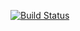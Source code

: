[![Build Status](https://travis-ci.com/Anne-Maj/CA3-Backend.svg?branch=master)](https://travis-ci.com/Anne-Maj/CA3-Backend)

